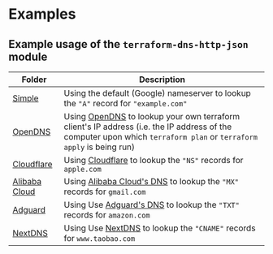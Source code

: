 # Examples

## Example usage of the `terraform-dns-http-json` module

| Folder | Description |
|---|---|
| [Simple](./default-A-example.com/) | Using the default (Google) nameserver to lookup the `"A"` record for `"example.com"` |
| [OpenDNS](./openDNS-A-myipv4/) | Using [OpenDNS](https://www.opendns.com/) to lookup your own terraform client's IP address (i.e. the IP address of the computer upon which `terraform plan` or `terraform apply` is being run) |
| [Cloudflare](./cloudflare-NS-apple.com/) | Using [Cloudflare](https://www.cloudflare.com/) to lookup the `"NS"` records for `apple.com` |
| [Alibaba Cloud](./alidns-MX-gmail.com/) | Using [Alibaba Cloud's DNS](https://www.alidns.com/) to lookup the `"MX"` records for `gmail.com` |
| [Adguard](./adguard-TXT-amazon.com/) | Using Use [Adguard's DNS](https://adguard-dns.io/) to lookup the `"TXT"` records for `amazon.com` |
| [NextDNS](./nextdns-CNAME-taobao/) | Using Use [NextDNS](https://nextdns.io/) to lookup the `"CNAME"` records for `www.taobao.com` |
